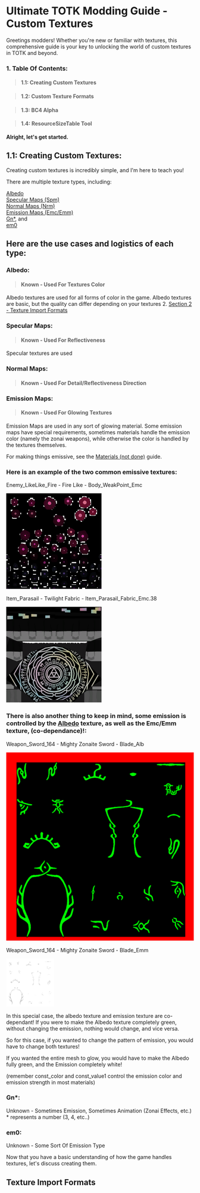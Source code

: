 # Ultimate TOTK Modding Guide - Custom Textures

Greetings modders! Whether you're new or familiar with textures, this comprehensive guide is your key to unlocking the world of custom textures in TOTK and beyond.

### 1. Table Of Contents:

> #### 1.1: Creating Custom Textures

> #### 1.2: Custom Texture Formats

> #### 1.3: BC4 Alpha

> #### 1.4: ResourceSizeTable Tool


**Alright, let's get started.**

## 1.1: Creating Custom Textures:

Creating custom textures is incredibly simple, and I'm here to teach you!

There are multiple texture types, including:

[Albedo](#albedo)   
[Specular Maps (Spm)](#specular-maps)  
[Normal Maps (Nrm)](#normal-maps)  
[Emission Maps (Emc/Emm)](#emission-maps)  
[Gn*](#gn), and  
[em0](#em0)  

## Here are the use cases and logistics of each type:

### Albedo:

> #### Known - Used For Textures Color

Albedo textures are used for all forms of color in the game. Albedo textures are basic, but the quality can differ depending on your textures 2. [Section 2 - Texture Import Formats](#texture-import-formats)

### Specular Maps:

> #### Known - Used For Reflectiveness

Specular textures are used 

### Normal Maps:

> #### Known - Used For Detail/Reflectiveness Direction

### Emission Maps:

> #### Known - Used For Glowing Textures

Emission Maps are used in any sort of glowing material. Some emission maps have special requirements, sometimes materials handle the emission color (namely the zonai weapons), while otherwise the color is handled by the textures themselves.

For making things emissive, see the [Materials (not done)]() guide.

### Here is an example of the two common emissive textures:

Enemy_LikeLike_Fire - Fire Like - Body_WeakPoint_Emc  
  
![LikeLike: Texture Artifacts!](/Assets/GuideImages/custom-textures/Enemy_LikeLike_Fire_Body_Weak_Emc.png)  

Item_Parasail - Twilight Fabric - Item_Parasail_Fabric_Emc.38  
  
![Parasail: Twilight Fabric!](/Assets/GuideImages/custom-textures/Item_Parasail_Fabric_Emc.38.png)  

### There is also another thing to keep in mind, some emission is controlled by the [Albedo](#albedo) texture, as well as the Emc/Emm texture, (co-dependance)!:

Weapon_Sword_164 - Mighty Zonaite Sword - Blade_Alb  
  
![Albedo: Related To Emm!](/Assets/GuideImages/custom-textures/Weapon_Sword_164_Blade_Alb.png)  

Weapon_Sword_164 - Mighty Zonaite Sword - Blade_Emm  
  
![Emission: Related To Alb!](/Assets/GuideImages/custom-textures/Weapon_Sword_164_Blade_Emm.png)  

In this special case, the albedo texture and emission texture are co-dependant! If you were to make the Albedo texture completely green, without changing the emission, nothing would change, and vice versa.  
  
So for this case, if you wanted to change the pattern of emission, you would have to change both textures!
  
If you wanted the entire mesh to glow, you would have to make the Albedo fully green, and the Emission completely white!
  
(remember const_color and const_value1 control the emission color and emission strength in most materials)

### Gn*:

Unknown - Sometimes Emission, Sometimes Animation (Zonai Effects, etc.) * represents a number (3, 4, etc..)

### em0:

Unknown - Some Sort Of Emission Type

Now that you have a basic understanding of how the game handles textures, let's discuss creating them.

## Texture Import Formats